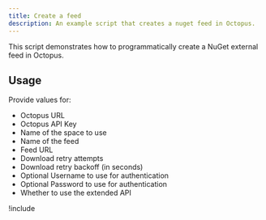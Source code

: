 ```yaml
---
title: Create a feed
description: An example script that creates a nuget feed in Octopus.
---
```


This script demonstrates how to programmatically create a NuGet external feed in Octopus.

## Usage

Provide values for:

- Octopus URL
- Octopus API Key
- Name of the space to use
- Name of the feed
- Feed URL
- Download retry attempts
- Download retry backoff (in seconds)
- Optional Username to use for authentication
- Optional Password to use for authentication
- Whether to use the extended API

!include <create-nuget-feed-scripts>
